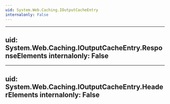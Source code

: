 ```yaml
---
uid: System.Web.Caching.IOutputCacheEntry
internalonly: False
---
```


---
uid: System.Web.Caching.IOutputCacheEntry.ResponseElements
internalonly: False
---

---
uid: System.Web.Caching.IOutputCacheEntry.HeaderElements
internalonly: False
---
